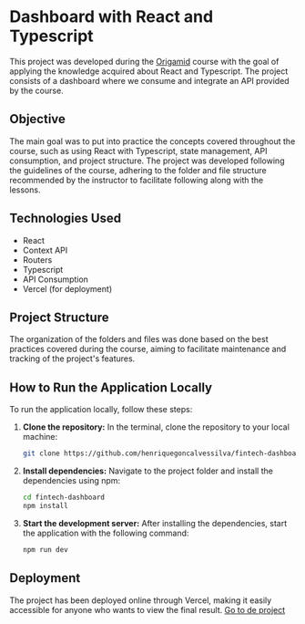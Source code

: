 
# Dashboard with React and Typescript

This project was developed during the [Origamid](https://www.origamid.com/curso/react-com-typescript/) course with the goal of applying the knowledge acquired about React and Typescript. The project consists of a dashboard where we consume and integrate an API provided by the course.

## Objective

The main goal was to put into practice the concepts covered throughout the course, such as using React with Typescript, state management, API consumption, and project structure. The project was developed following the guidelines of the course, adhering to the folder and file structure recommended by the instructor to facilitate following along with the lessons.

## Technologies Used

- React
- Context API
- Routers
- Typescript
- API Consumption
- Vercel (for deployment)

## Project Structure

The organization of the folders and files was done based on the best practices covered during the course, aiming to facilitate maintenance and tracking of the project's features.

## How to Run the Application Locally

To run the application locally, follow these steps:

1. **Clone the repository:**
   In the terminal, clone the repository to your local machine:
   ```bash
   git clone https://github.com/henriquegoncalvessilva/fintech-dashboard
2. **Install dependencies:** Navigate to the project folder and install the dependencies using npm:

	```bash
	cd fintech-dashboard	
	npm install
3. **Start the development server:** 
After installing the dependencies, start the application with the following command:
   ```bash
   npm run dev

 ## Deployment

The project has been deployed online through Vercel, making it easily accessible for anyone who wants to view the final result. [Go to de project](https://fintech-ashen-nu.vercel.app/)
